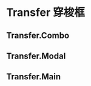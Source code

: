 # Transfer 穿梭框

## Transfer.Combo

<code src="./demos/Combo/index.jsx"></code>

## Transfer.Modal

<code src="./demos/Modal/index.jsx"></code>

## Transfer.Main

<code src="./demos/Main/index.jsx"></code>
